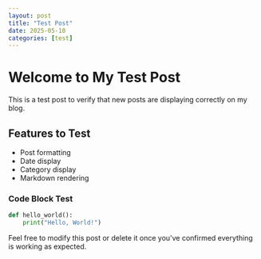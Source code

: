 ```yaml
---
layout: post
title: "Test Post"
date: 2025-05-10
categories: [test]
---
```


# Welcome to My Test Post

This is a test post to verify that new posts are displaying correctly on my blog.

## Features to Test

- Post formatting
- Date display
- Category display
- Markdown rendering

### Code Block Test

```python
def hello_world():
    print("Hello, World!")
```

Feel free to modify this post or delete it once you've confirmed everything is working as expected. 